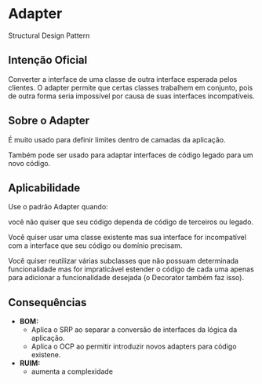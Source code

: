 # Adapter
Structural Design Pattern

## Intenção Oficial
Converter a interface de uma classe de outra interface esperada pelos clientes. O adapter
permite que certas classes trabalhem em conjunto, pois de outra forma seria impossível por
causa de suas interfaces incompatíveis.

## Sobre o Adapter
É muito usado para definir limites dentro de camadas da aplicação.

Também pode ser usado para adaptar interfaces de código legado para um novo código.

## Aplicabilidade 
Use o padrão Adapter quando:

você não quiser que seu código dependa de código de terceiros ou legado.

Você quiser usar uma classe existente mas sua interface for incompatível com a interface
que seu código ou domínio precisam.

Você quiser reutilizar várias subclasses que não possuam determinada 
funcionalidade mas for impraticável 
estender o código de cada uma apenas para adicionar a funcionalidade desejada 
(o Decorator também faz isso).

## Consequências
- **BOM:**
  - Aplica o SRP ao separar a conversão de interfaces da lógica da aplicação.
  - Aplica o OCP ao permitir introduzir novos adapters para código existene.
- **RUIM:**
  - aumenta a complexidade